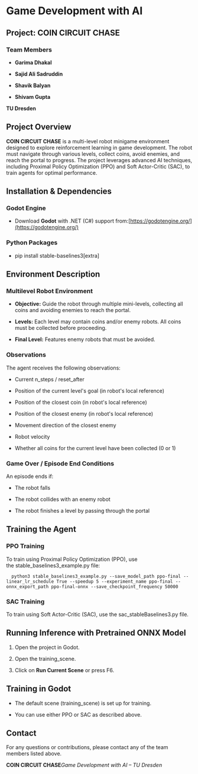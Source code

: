 Game Development with AI
========================

Project: **COIN CIRCUIT CHASE**
-------------------------------

### Team Members

*   **Garima Dhakal**
    
*   **Sajid Ali Sadruddin**
    
*   **Shavik Balyan**
    
*   **Shivam Gupta**
    

**TU Dresden**

Project Overview
----------------

**COIN CIRCUIT CHASE** is a multi-level robot minigame environment designed to explore reinforcement learning in game development. The robot must navigate through various levels, collect coins, avoid enemies, and reach the portal to progress. The project leverages advanced AI techniques, including Proximal Policy Optimization (PPO) and Soft Actor-Critic (SAC), to train agents for optimal performance.

Installation & Dependencies
---------------------------

### Godot Engine

*   Download **Godot** with .NET (C#) support from:[https://godotengine.org/](https://godotengine.org/)
    

### Python Packages

*   pip install stable-baselines3\[extra\]
    

Environment Description
-----------------------

### Multilevel Robot Environment

*   **Objective:** Guide the robot through multiple mini-levels, collecting all coins and avoiding enemies to reach the portal.
    
*   **Levels:** Each level may contain coins and/or enemy robots. All coins must be collected before proceeding.
    
*   **Final Level:** Features enemy robots that must be avoided.
    

### Observations

The agent receives the following observations:

*   Current n\_steps / reset\_after
    
*   Position of the current level's goal (in robot's local reference)
    
*   Position of the closest coin (in robot's local reference)
    
*   Position of the closest enemy (in robot's local reference)
    
*   Movement direction of the closest enemy
    
*   Robot velocity
    
*   Whether all coins for the current level have been collected (0 or 1)
    

### Game Over / Episode End Conditions

An episode ends if:

*   The robot falls
    
*   The robot collides with an enemy robot
    
*   The robot finishes a level by passing through the portal
    

Training the Agent
------------------

### PPO Training

To train using Proximal Policy Optimization (PPO), use the stable\_baselines3\_example.py file:

`   python3 stable_baselines3_example.py --save_model_path ppo-final --linear_lr_schedule True --speedup 5 --experiment_name ppo-final --onnx_export_path ppo-final-onnx --save_checkpoint_frequency 50000   `

### SAC Training

To train using Soft Actor-Critic (SAC), use the sac\_stableBaselines3.py file.

Running Inference with Pretrained ONNX Model
--------------------------------------------

1.  Open the project in Godot.
    
2.  Open the training\_scene.
    
3.  Click on **Run Current Scene** or press F6.
    

Training in Godot
-----------------

*   The default scene (training\_scene) is set up for training.
    
*   You can use either PPO or SAC as described above.
    

Contact
-------

For any questions or contributions, please contact any of the team members listed above.

**COIN CIRCUIT CHASE**_Game Development with AI – TU Dresden_